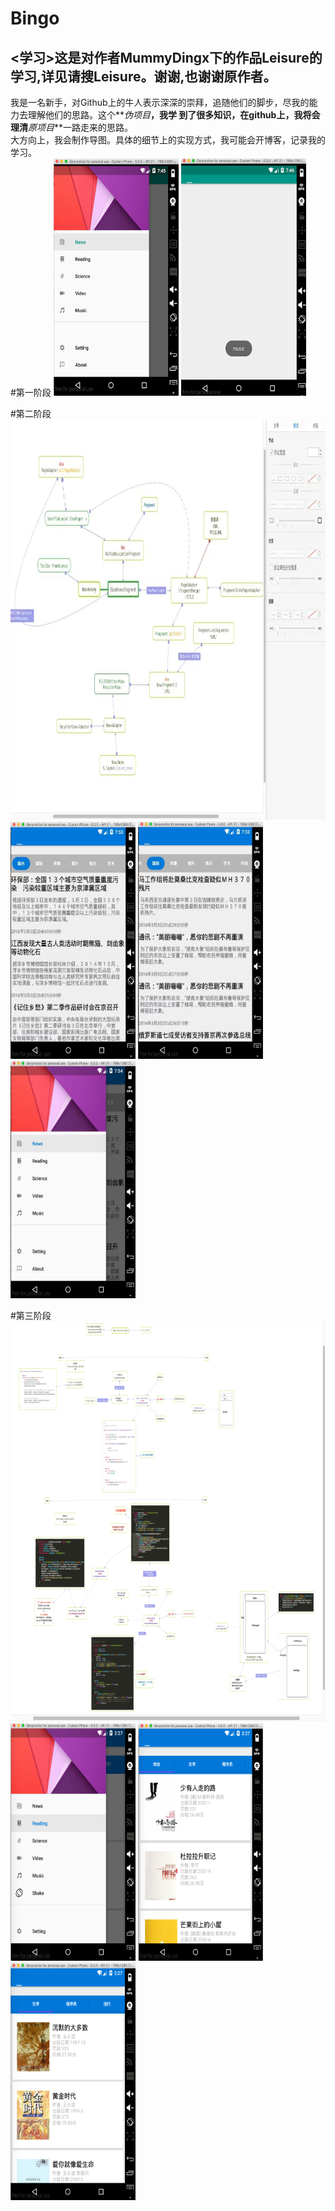 # Bingo
&lt;学习>这是对作者MummyDingx下的作品Leisure的学习,详见请搜Leisure。谢谢,也谢谢原作者。</br>
----
  我是一名新手，对Github上的牛人表示深深的崇拜，追随他们的脚步，尽我的能力去理解他们的思路。这个**_伪项目_**，我学
  到了很多知识，在github上，我将会理清**_原项目_**一路走来的思路。</br>
  大方向上，我会制作导图。具体的细节上的实现方式，我可能会开博客，记录我的学习。</br>
#第一阶段
<img src="/Screenshots/Commit_3/psb.png" width="200" height="380"/>
<img src="/Screenshots/Commit_3/psb-2.png" width="200" height="380"/></br>

#第二阶段
<img src="/Screenshots/Commit_5/psb.jpeg" width="1024" height="640"/></br>
<img src="/Screenshots/Commit_5/psb-2.jpeg" width="200" height="380"/>
<img src="/Screenshots/Commit_5/psb-3.jpeg" width="200" height="380"/>
<img src="/Screenshots/Commit_5/psb-4.jpeg" width="200" height="380"/></br>

#第三阶段
<img src="/Screenshots/Commit_10/info.png" width="1024" height="640"/></br>
<img src="/Screenshots/Commit_10/psb.png" width="200" height="380"/>
<img src="/Screenshots/Commit_10/psb-2.png" width="200" height="380"/>
<img src="/Screenshots/Commit_10/psb-3.png" width="200" height="380"/>
